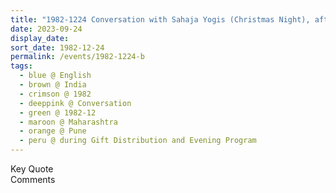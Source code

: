 ```yaml
---
title: "1982-1224 Conversation with Sahaja Yogis (Christmas Night), after Dinner, during the Gift Distribution and the Evening Program, Pune, Maharashtra, India"
date: 2023-09-24
display_date: 
sort_date: 1982-12-24
permalink: /events/1982-1224-b
tags:
  - blue @ English
  - brown @ India
  - crimson @ 1982
  - deeppink @ Conversation
  - green @ 1982-12
  - maroon @ Maharashtra
  - orange @ Pune
  - peru @ during Gift Distribution and Evening Program
---
```


<wave-list>
  <list-title color="green" width="75">Key Quote</list-title>
  <list-item color="BlanchedAlmond"  width="200"></list-item>
  <list-item color="Lavender"></list-item>
  <list-item color="BlanchedAlmond"></list-item>
</wave-list>

<br>

<wave-list>
  <list-title color="green" width="75">Comments</list-title>
  <list-item color="BlanchedAlmond"  width="200"></list-item>
  <list-item color="Lavender"></list-item>
  <list-item color="BlanchedAlmond"></list-item>
</wave-list>